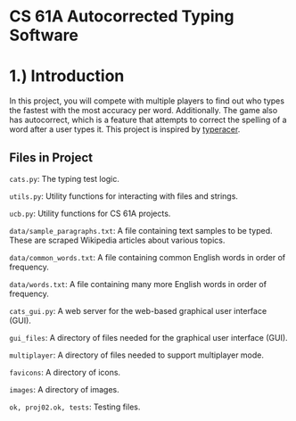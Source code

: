 # CS 61A Autocorrected Typing Software
# 1.) Introduction
In this project, you will compete with multiple players to find out who types the fastest with the most accuracy per word. Additionally. The game also has autocorrect, which is a feature that attempts to correct the spelling of a word after a user types it. This project is inspired by [typeracer](https://play.typeracer.com/).
## Files in Project
`cats.py`: The typing test logic.

`utils.py`: Utility functions for interacting with files and strings.

`ucb.py`: Utility functions for CS 61A projects.

`data/sample_paragraphs.txt`: A file containing text samples to be typed. These are scraped Wikipedia articles about various topics.

`data/common_words.txt`: A file containing common English words in order of frequency.

`data/words.txt`: A file containing many more English words in order of frequency.

`cats_gui.py`: A web server for the web-based graphical user interface (GUI).

`gui_files`: A directory of files needed for the graphical user interface (GUI).

`multiplayer`: A directory of files needed to support multiplayer mode.

`favicons`: A directory of icons.

`images`: A directory of images.

`ok, proj02.ok, tests`: Testing files.
